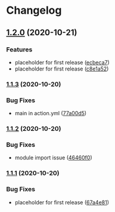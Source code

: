 # Changelog

## [1.2.0](https://www.github.com/yashanand1910/standard-release-notes/compare/v1.1.3...v1.2.0) (2020-10-21)


### Features

* placeholder for first release ([ecbeca7](https://www.github.com/yashanand1910/standard-release-notes/commit/ecbeca7cc961acc489152cf97f9f737bed165306))
* placeholder for first release ([c8e1a52](https://www.github.com/yashanand1910/standard-release-notes/commit/c8e1a52106f0183106cd28e41df5d087172cf2bd))

### [1.1.3](https://www.github.com/yashanand1910/standard-release-notes/compare/v1.1.2...v1.1.3) (2020-10-20)


### Bug Fixes

* main in action.yml ([77a00d5](https://www.github.com/yashanand1910/standard-release-notes/commit/77a00d5965e1922e1fab6608e4dff3d8932c3bf1))

### [1.1.2](https://www.github.com/yashanand1910/standard-release-notes/compare/v1.1.1...v1.1.2) (2020-10-20)


### Bug Fixes

* module import issue ([46460f0](https://www.github.com/yashanand1910/standard-release-notes/commit/46460f018ccf23ebdc02464d8fd00ba8eea4fea0))

### [1.1.1](https://www.github.com/yashanand1910/standard-release-notes/compare/v1.1.0...v1.1.1) (2020-10-20)


### Bug Fixes

* placeholder for first release ([67a4e81](https://www.github.com/yashanand1910/standard-release-notes/commit/67a4e81ca90fc1e62ad9f46a4efcb6090bd8063d))
